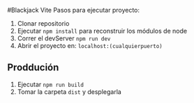 #Blackjack Vite
Pasos para ejecutar proyecto: 

1. Clonar repositorio
2. Ejecutar ```npm install``` para reconstruir los módulos de node
3. Correr el devServer ```npm run dev```
4. Abrir el proyecto en: ```localhost:(cualquierpuerto)```

## Proddución

1. Ejecutar ```npm run build```
2. Tomar la carpeta ```dist``` y desplegarla 